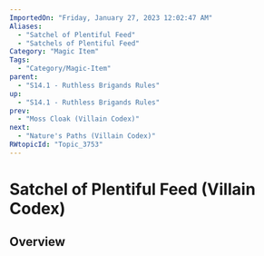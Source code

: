 ```yaml
---
ImportedOn: "Friday, January 27, 2023 12:02:47 AM"
Aliases:
  - "Satchel of Plentiful Feed"
  - "Satchels of Plentiful Feed"
Category: "Magic Item"
Tags:
  - "Category/Magic-Item"
parent:
  - "S14.1 - Ruthless Brigands Rules"
up:
  - "S14.1 - Ruthless Brigands Rules"
prev:
  - "Moss Cloak (Villain Codex)"
next:
  - "Nature's Paths (Villain Codex)"
RWtopicId: "Topic_3753"
---
```

# Satchel of Plentiful Feed (Villain Codex)
## Overview
